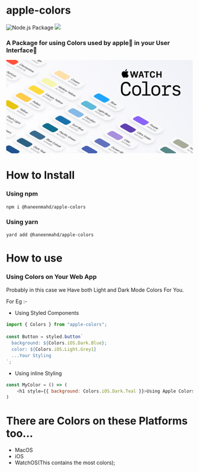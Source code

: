 # apple-colors
![Node.js Package](https://github.com/haneenmahd/apple-colors/workflows/Node.js%20Package/badge.svg)
[![](https://data.jsdelivr.com/v1/package/npm/apple-colors/badge)](https://www.jsdelivr.com/package/npm/apple-colors)

### A Package for using Colors used by apple🍎 in your User Interface🌌
![Cover](https://github.com/haneenmahd/apple-colors/blob/master/Cover.png)

# How to Install
### Using npm
```
npm i @haneenmahd/apple-colors
```
### Using yarn
```
yard add @haneenmahd/apple-colors
```

# How to use
### Using Colors on Your Web App
Probably in this case we Have both Light and Dark Mode Colors For You.

For Eg :- 
- Using Styled Components

```js
import { Colors } from "apple-colors";

const Button = styled.button`
  background: ${Colors.iOS.Dark.Blue};
  color: ${Colors.iOS.Light.Grey1}
  ...Your Styling
`;
```

- Using inline Styling
```js
const MyColor = () => (
    <h1 style={{ background: Colors.iOS.Dark.Teal }}>Using Apple Colors</h1>
)
```

# There are Colors on these Platforms too...
- MacOS
- iOS
- WatchOS(This contains the most colors); 
